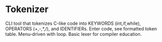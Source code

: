 # Tokenizer
CLI tool that tokenizes C-like code into KEYWORDS (int,if,while), OPERATORS (+,-,*,/), and IDENTIFIERs. Enter code, see formatted token table. Menu-driven with loop. Basic lexer for compiler education.
